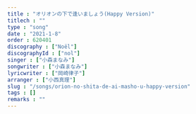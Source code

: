 ```yaml
---
title : "オリオンの下で逢いましょう(Happy Version)"
titlech : ""
type : "song"
date : "2021-1-8"
order : 620401
discography : ["Noël"]
discographyId : ["nol"]
singer : ["小森まなみ"]
songwriter : ["小森まなみ"]
lyricwriter : ["岡崎律子"]
arranger : ["小西真理"]
slug : "/songs/orion-no-shita-de-ai-masho-u-happy-version"
tags : []
remarks : ""
---
```


